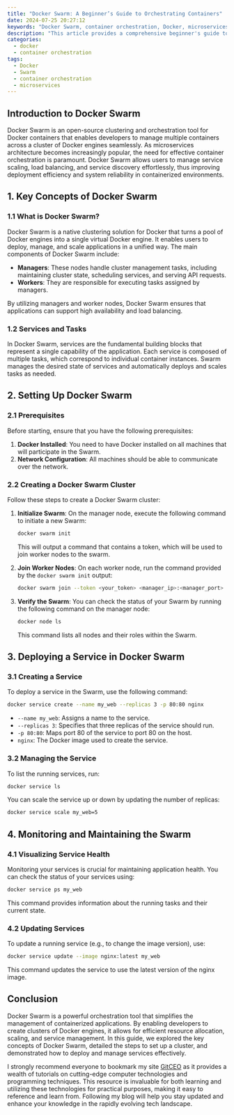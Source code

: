 ```yaml
---
title: "Docker Swarm: A Beginner’s Guide to Orchestrating Containers"
date: 2024-07-25 20:27:12
keywords: "Docker Swarm, container orchestration, Docker, microservices, Docker clusters"
description: "This article provides a comprehensive beginner's guide to Docker Swarm, a powerful container orchestration tool that allows developers to manage multiple Docker containers across a cluster of machines seamlessly. Docker Swarm simplifies the process of deploying, managing, and scaling containerized applications, making it an essential component for modern software development. In this guide, we will explore the key concepts, architecture, and hands-on steps to create and manage a Docker Swarm, along with tips and best practices for effective implementation. With detailed examples and clear instructions, readers will gain a solid understanding of Docker Swarm and how to leverage its capabilities to enhance their container management workflows."
categories:
  - docker
  - container orchestration
tags:
  - Docker
  - Swarm
  - container orchestration
  - microservices
---
```


## Introduction to Docker Swarm

Docker Swarm is an open-source clustering and orchestration tool for Docker containers that enables developers to manage multiple containers across a cluster of Docker engines seamlessly. As microservices architecture becomes increasingly popular, the need for effective container orchestration is paramount. Docker Swarm allows users to manage service scaling, load balancing, and service discovery effortlessly, thus improving deployment efficiency and system reliability in containerized environments.

<!-- more -->

## 1. Key Concepts of Docker Swarm

### 1.1 What is Docker Swarm?

Docker Swarm is a native clustering solution for Docker that turns a pool of Docker engines into a single virtual Docker engine. It enables users to deploy, manage, and scale applications in a unified way. The main components of Docker Swarm include:

- **Managers**: These nodes handle cluster management tasks, including maintaining cluster state, scheduling services, and serving API requests.
- **Workers**: They are responsible for executing tasks assigned by managers.
  
By utilizing managers and worker nodes, Docker Swarm ensures that applications can support high availability and load balancing.

### 1.2 Services and Tasks

In Docker Swarm, services are the fundamental building blocks that represent a single capability of the application. Each service is composed of multiple tasks, which correspond to individual container instances. Swarm manages the desired state of services and automatically deploys and scales tasks as needed.

## 2. Setting Up Docker Swarm

### 2.1 Prerequisites

Before starting, ensure that you have the following prerequisites:

1. **Docker Installed**: You need to have Docker installed on all machines that will participate in the Swarm.
2. **Network Configuration**: All machines should be able to communicate over the network.

### 2.2 Creating a Docker Swarm Cluster

Follow these steps to create a Docker Swarm cluster:

1. **Initialize Swarm**: On the manager node, execute the following command to initiate a new Swarm:

   ```bash
   docker swarm init
   ```

   This will output a command that contains a token, which will be used to join worker nodes to the swarm.

2. **Join Worker Nodes**: On each worker node, run the command provided by the `docker swarm init` output:

   ```bash
   docker swarm join --token <your_token> <manager_ip>:<manager_port>
   ```

3. **Verify the Swarm**: You can check the status of your Swarm by running the following command on the manager node:

   ```bash
   docker node ls
   ```

   This command lists all nodes and their roles within the Swarm.

## 3. Deploying a Service in Docker Swarm

### 3.1 Creating a Service

To deploy a service in the Swarm, use the following command:

```bash
docker service create --name my_web --replicas 3 -p 80:80 nginx
```

- `--name my_web`: Assigns a name to the service.
- `--replicas 3`: Specifies that three replicas of the service should run.
- `-p 80:80`: Maps port 80 of the service to port 80 on the host.
- `nginx`: The Docker image used to create the service.

### 3.2 Managing the Service

To list the running services, run:

```bash
docker service ls
```

You can scale the service up or down by updating the number of replicas:

```bash
docker service scale my_web=5
```

## 4. Monitoring and Maintaining the Swarm

### 4.1 Visualizing Service Health

Monitoring your services is crucial for maintaining application health. You can check the status of your services using:

```bash
docker service ps my_web
```

This command provides information about the running tasks and their current state.

### 4.2 Updating Services

To update a running service (e.g., to change the image version), use:

```bash
docker service update --image nginx:latest my_web
```

This command updates the service to use the latest version of the nginx image.

## Conclusion

Docker Swarm is a powerful orchestration tool that simplifies the management of containerized applications. By enabling developers to create clusters of Docker engines, it allows for efficient resource allocation, scaling, and service management. In this guide, we explored the key concepts of Docker Swarm, detailed the steps to set up a cluster, and demonstrated how to deploy and manage services effectively.

I strongly recommend everyone to bookmark my site [GitCEO](https://gitceo.com) as it provides a wealth of tutorials on cutting-edge computer technologies and programming techniques. This resource is invaluable for both learning and utilizing these technologies for practical purposes, making it easy to reference and learn from. Following my blog will help you stay updated and enhance your knowledge in the rapidly evolving tech landscape.